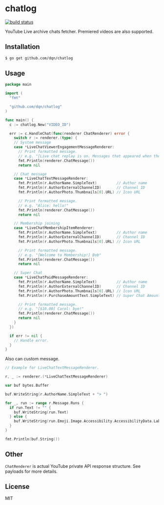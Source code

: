 # chatlog

[![build status](https://github.com/dqn/chatlog/workflows/build/badge.svg)](https://github.com/dqn/chatlog/actions)

YouTube Live archive chats fetcher. Premiered videos are also supported.

## Installation

```bash
$ go get github.com/dqn/chatlog
```

## Usage

```go
package main

import (
  "fmt"

  "github.com/dqn/chatlog"
)

func main() {
  c := chatlog.New("VIDEO_ID")

  err := c.HandleChat(func(renderer ChatRenderer) error {
    switch r := renderer.(type) {
    // System message
    case *LiveChatViewerEngagementMessageRenderer:
      // Print formatted message.
      // e.g. "[Live chat replay is on. Messages that appeared when the stream was live will show up here.]"
      fmt.Println(renderer.ChatMessage())
      return nil

    // Chat message
    case *LiveChatTextMessageRenderer:
      fmt.Println(r.AuthorName.SimpleText)         // Author name
      fmt.Println(r.AuthorExternalChannelID)       // Channel ID
      fmt.Println(r.AuthorPhoto.Thumbnails[0].URL) // Icon URL

      // Print formatted message.
      // e.g. "Alice: hello!"
      fmt.Println(renderer.ChatMessage())
      return nil

    // Membership joining
    case *LiveChatMembershipItemRenderer:
      fmt.Println(r.AuthorName.SimpleText)         // Author name
      fmt.Println(r.AuthorExternalChannelID)       // Channel ID
      fmt.Println(r.AuthorPhoto.Thumbnails[0].URL) // Icon URL

      // Print formatted message.
      // e.g. "[Welcome to Membership!] Bob"
      fmt.Println(renderer.ChatMessage())
      return nil

    // Super Chat
    case *LiveChatPaidMessageRenderer:
      fmt.Println(r.AuthorName.SimpleText)         // Author name
      fmt.Println(r.AuthorExternalChannelID)       // Channel ID
      fmt.Println(r.AuthorPhoto.Thumbnails[0].URL) // Icon URL
      fmt.Println(r.PurchaseAmountText.SimpleText) // Super Chat Amount

      // Print formatted message.
      // e.g. "[$10.00] Carol: bye!"
      fmt.Println(renderer.ChatMessage())
      return nil
    }
  })

  if err != nil {
    // Handle error.
  }
}
```

Also can custom message.

```go
// Example for LiveChatTextMessageRenderer.

r, _ := renderer.(*LiveChatTextMessageRenderer)

var buf bytes.Buffer

buf.WriteString(r.AuthorName.SimpleText + "> ")

for _, run := range r.Message.Runs {
  if run.Text != "" {
    buf.WriteString(run.Text)
  } else {
    buf.WriteString(run.Emoji.Image.Accessibility.AccessibilityData.Label)
  }
}

fmt.Println(buf.String())
```

## Other

`ChatRenderer` is actual YouTube private API response structure. See payloads for more details.

## License

MIT
